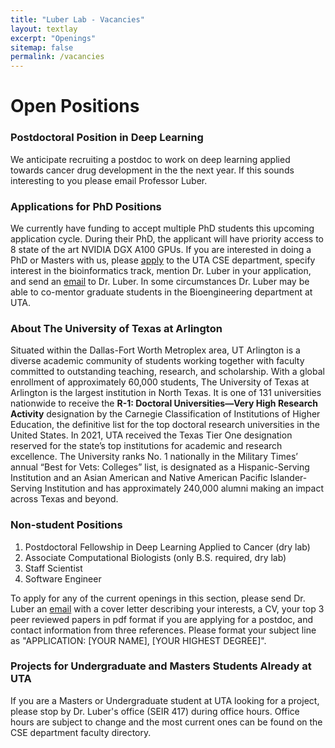 ```yaml
---
title: "Luber Lab - Vacancies"
layout: textlay
excerpt: "Openings"
sitemap: false
permalink: /vacancies
---
```


# Open Positions

### Postdoctoral Position in Deep Learning
We anticipate recruiting a postdoc to work on deep learning applied towards cancer drug development in the the next year. If this sounds interesting to you please email Professor Luber. 

### Applications for PhD Positions
We currently have funding to accept multiple PhD students this upcoming
application cycle.
During their PhD, the applicant will have priority access to 8 state of the art NVIDIA DGX A100 GPUs.
If you are interested in doing a PhD or Masters with us, please [apply](https://www.uta.edu/admissions/apply/graduate) to
the UTA CSE department, specify interest in the bioinformatics track, mention
Dr. Luber in your application, and send an [email](mailto:jacob.luber@uta.edu) to Dr. Luber. In some
circumstances Dr. Luber may be able to co-mentor graduate students in the
Bioengineering department at UTA.

### About The University of Texas at Arlington
Situated within the Dallas-Fort Worth Metroplex area, UT Arlington is a diverse academic community of students working together with faculty committed to outstanding teaching, research, and scholarship. With a global enrollment of approximately 60,000 students, The University of Texas at Arlington is the largest institution in North Texas. It is one of 131 universities nationwide to receive the **R-1: Doctoral Universities—Very High Research Activity** designation by the Carnegie Classification of Institutions of Higher Education, the definitive list for the top doctoral research universities in the United States. In 2021, UTA received the Texas Tier One designation reserved for the state’s top institutions for academic and research excellence. The University ranks No. 1 nationally in the Military Times’ annual “Best for Vets: Colleges” list, is designated as a Hispanic-Serving Institution and an Asian American and Native American Pacific Islander-Serving Institution and has approximately 240,000 alumni making an impact across Texas and beyond.

### Non-student Positions

1. Postdoctoral Fellowship in Deep Learning Applied to Cancer (dry lab)
2. Associate Computational Biologists (only B.S. required, dry lab)
3. Staff Scientist
4. Software Engineer

To apply for any of the current openings in this section, please send Dr. Luber an
[email](mailto:jacob.luber@uta.edu) with a cover letter describing your
interests, a CV, your top 3 peer reviewed papers in pdf format if you are
applying for a postdoc, and contact
information from three references. Please format your subject line as
"APPLICATION: [YOUR NAME], [YOUR HIGHEST DEGREE]".

### Projects for Undergraduate and Masters Students Already at UTA
If you are a Masters or Undergraduate student at UTA looking for a project, please stop by Dr. Luber's office (SEIR 417) during office hours. Office hours are subject to change and the most current ones can be found on the CSE department faculty directory.


